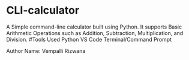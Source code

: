 # CLI-calculator
A Simple command-line calculator built using Python.
It supports Basic Arithmetic Operations such as Addition, Subtraction, Multiplication, and Division.
#Tools Used
 Python
 VS Code
 Terminal/Command Prompt

 Author Name: Vempalli Rizwana
